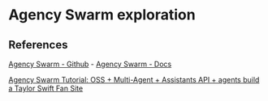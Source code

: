 # Agency Swarm exploration

## References

[Agency Swarm - Github](https://github.com/VRSEN/agency-swarm) - [Agency Swarm - Docs](https://vrsen.github.io/agency-swarm)

[Agency Swarm Tutorial: OSS + Multi-Agent + Assistants API + agents build a Taylor Swift Fan Site](https://www.youtube.com/watch?v=Gzhr4n9Kf0s)
